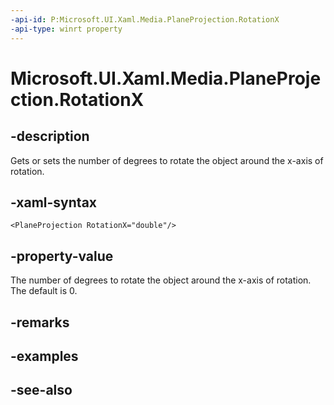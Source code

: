 ```yaml
---
-api-id: P:Microsoft.UI.Xaml.Media.PlaneProjection.RotationX
-api-type: winrt property
---
```


<!-- Property syntax
public double RotationX { get;  set; }
-->

# Microsoft.UI.Xaml.Media.PlaneProjection.RotationX

## -description
Gets or sets the number of degrees to rotate the object around the x-axis of rotation.

## -xaml-syntax
```xaml
<PlaneProjection RotationX="double"/>
```


## -property-value
The number of degrees to rotate the object around the x-axis of rotation. The default is 0.

## -remarks

## -examples

## -see-also

